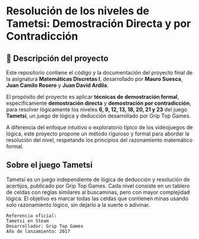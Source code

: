 # Resolución de los niveles de Tametsi: Demostración Directa y por Contradicción

## 📘 Descripción del proyecto

Este repositorio contiene el código y la documentación del proyecto final de la asignatura **Matemáticas Discretas I**, desarrollado por **Mauro Suesca**, **Juan Camilo Rosero** y **Juan David Ardila**.

El propósito del proyecto es aplicar **técnicas de demostración formal**, específicamente **demostración directa** y **demostración por contradicción**, para resolver lógicamente los niveles **6, 9, 12, 13, 18, 20, 21 y 23** del juego **Tametsi**, un juego de lógica y deducción desarrollado por Grip Top Games.

A diferencia del enfoque intuitivo o exploratorio típico de los videojuegos de lógica, este proyecto propone un método riguroso y formal para abordar la resolución del nivel, respetando los principios del razonamiento matemático formal.

## Sobre el juego Tametsi

Tametsi es un juego independiente de lógica de deducción y resolución de acertijos, publicado por Grip Top Games. Cada nivel consiste en un tablero de celdas con reglas similares al buscaminas, pero con mayor complejidad lógica. El objetivo es marcar todas las celdas que contienen minas usando solo razonamiento lógico, sin dejarlo a la suerte o adivinar.

    Referencia oficial:
    Tametsi en Steam
    Desarrollador: Grip Top Games
    Año de lanzamiento: 2017
